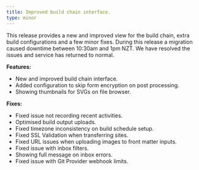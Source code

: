 ```yaml
---
title: Improved build chain interface.
type: minor
---
```


This release provides a new and improved view for the build chain, extra build configurations and a few minor fixes. During this release a migration caused downtime between 10:30am and 1pm NZT. We have resolved the issues and service has returned to normal.

**Features:**

* New and improved build chain interface.
* Added configuration to skip form encryption on post processing.
* Showing thumbnails for SVGs on file browser.

**Fixes:**

* Fixed issue not recording recent activities.
* Optimised build output uploads.
* Fixed timezone inconsistency on build schedule setup.
* Fixed SSL Validation when transferring sites.
* Fixed URL issues when uploading images to front matter inputs.
* Fixed issue with inbox filters.
* Showing full message on inbox errors.
* Fixed issue with Git Provider webhook limits.